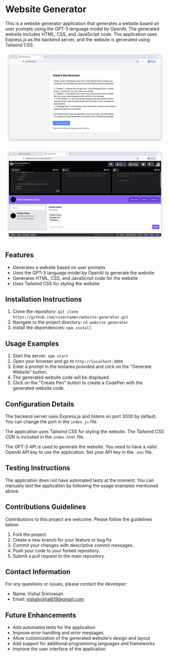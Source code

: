 # Website Generator

This is a website generator application that generates a website based on user prompts using the GPT-3 language model by OpenAI. The generated website includes HTML, CSS, and JavaScript code. The application uses Express.js as the backend server, and the website is generated using Tailwind CSS.

![Website](./page1.jpg)

![Website](./page2.jpg)

## Features

- Generates a website based on user prompts
- Uses the GPT-3 language model by OpenAI to generate the website
- Generates HTML, CSS, and JavaScript code for the website
- Uses Tailwind CSS for styling the website

## Installation Instructions

1. Clone the repository: `git clone https://github.com/<username>/website-generator.git`
2. Navigate to the project directory: `cd website-generator`
3. Install the dependencies: `npm install`

## Usage Examples

1. Start the server: `npm start`
2. Open your browser and go to `http://localhost:3000`
3. Enter a prompt in the textarea provided and click on the "Generate Website" button.
4. The generated website code will be displayed.
5. Click on the "Create Pen" button to create a CodePen with the generated website code.

## Configuration Details

The backend server uses Express.js and listens on port 3000 by default. You can change the port in the `index.js` file.

The application uses Tailwind CSS for styling the website. The Tailwind CSS CDN is included in the `index.html` file.

The GPT-3 API is used to generate the website. You need to have a valid OpenAI API key to use the application. Set your API key in the `.env` file.

## Testing Instructions

The application does not have automated tests at the moment. You can manually test the application by following the usage examples mentioned above.

## Contributions Guidelines

Contributions to this project are welcome. Please follow the guidelines below:

1. Fork the project.
2. Create a new branch for your feature or bug fix.
3. Commit your changes with descriptive commit messages.
4. Push your code to your forked repository.
5. Submit a pull request to the main repository.

## Contact Information

For any questions or issues, please contact the developer:

- Name: Vishal Srinivasan
- Email: vishalvishal619@gmail.com

## Future Enhancements

- Add automated tests for the application
- Improve error handling and error messages
- Allow customization of the generated website's design and layout
- Add support for additional programming languages and frameworks
- Improve the user interface of the application